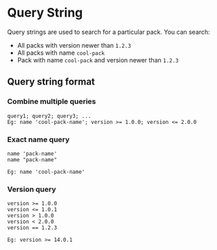 # Query String
Query strings are used to search for a particular pack. You can search:

- All packs with version newer than ``1.2.3``
- All packs with name ``cool-pack``
- Pack with name ``cool-pack`` and version newer than ``1.2.3``

## Query string format
### Combine multiple queries
```
query1; query2; query3; ...
Eg: name 'cool-pack-name'; version >= 1.0.0; version <= 2.0.0
```

### Exact name query
```
name 'pack-name'
name "pack-name"

Eg: name 'cool-pack-name'
```

### Version query
```
version >= 1.0.0
version <= 1.0.1
version > 1.0.0
version < 2.0.0
version == 1.2.3

Eg: version >= 14.0.1
```
